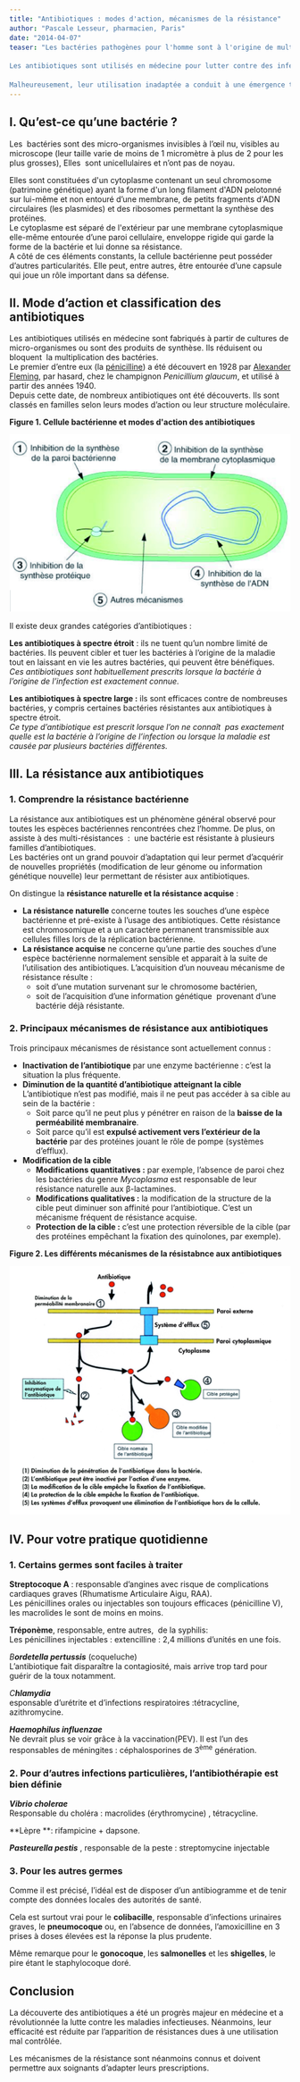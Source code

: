 ```yaml
---
title: "Antibiotiques : modes d'action, mécanismes de la résistance"
author: "Pascale Lesseur, pharmacien, Paris"
date: "2014-04-07"
teaser: "Les bactéries pathogènes pour l'homme sont à l'origine de multiples maladies infectieuses qui, en particulier dans les pays en voie de développement, font encore des ravages. En 1995, ces maladies ont été responsables d'un tiers (17 millions de personnes) des décès dans le monde.

Les antibiotiques sont utilisés en médecine pour lutter contre des infections bactériennes et doivent être choisis en fonction de leur efficacité sur la [bactérie](http://www.futura-sciences.com/magazines/sante/infos/dico/d/medecine-bacterie-101/) responsable de l’infection. Il en existe de très nombreux, répartis en différentes familles. **Ils sont très efficaces contre les infections bactériennes, mais n’ont aucun effet sur les infections virales**. Ces [molécules](http://www.futura-sciences.com/magazines/matiere/infos/dico/d/chimie-molecule-783/) ont la propriété de tuer les bactéries (antibiotiques bactéricides)  ou d’en limiter la multiplication (antibiotiques bactériostatiques).

Malheureusement, leur utilisation inadaptée a conduit à une émergence très inquiétante de bactéries de plus en plus résistantes, il est donc essentiel de prévenir cette résistance."
---
```


## I. Qu’est-ce qu’une bactérie ?

Les  bactéries sont des micro-organismes invisibles à l’œil nu, visibles au microscope (leur taille varie de moins de 1 micromètre à plus de 2 pour les plus grosses), Elles  sont unicellulaires et n’ont pas de noyau.

Elles sont constituées d'un cytoplasme contenant un seul chromosome (patrimoine génétique) ayant la forme d'un long filament d'ADN pelotonné sur lui-même et non entouré d’une membrane, de petits fragments d'ADN circulaires (les plasmides) et des ribosomes permettant la synthèse des protéines.  
Le cytoplasme est séparé de l'extérieur par une membrane cytoplasmique elle-même entourée d’une paroi cellulaire, enveloppe rigide qui garde la forme de la bactérie et lui donne sa résistance.  
A côté de ces éléments constants, la cellule bactérienne peut posséder d’autres particularités. Elle peut, entre autres, être entourée d’une capsule qui joue un rôle important dans sa défense.

## II. Mode d’action et classification des antibiotiques

Les antibiotiques utilisés en médecine sont fabriqués à partir de cultures de micro-organismes ou sont des produits de synthèse. Ils réduisent ou bloquent  la multiplication des bactéries.  
Le premier d’entre eux (la [pénicilline](http://www.futura-sciences.com/magazines/sante/infos/dico/d/medecine-penicilline-4304/)) a été découvert en 1928 par [Alexander Fleming](http://www.futura-sciences.com/magazines/sante/infos/personnalites/d/medecine-alexander-fleming-503/), par hasard, chez le champignon _Penicillium glaucum_, et utilisé à partir des années 1940.  
Depuis cette date, de nombreux antibiotiques ont été découverts. Ils sont classés en familles selon leurs modes d’action ou leur structure moléculaire.

**Figure 1. Cellule bactérienne et modes d'action des antibiotiques**

![](antibiotique-fig-1.jpg)


Il existe deux grandes catégories d’antibiotiques :

**Les antibiotiques à spectre étroit** : ils ne tuent qu’un nombre limité de bactéries. Ils peuvent cibler et tuer les bactéries à l’origine de la maladie tout en laissant en vie les autres bactéries, qui peuvent être bénéfiques.  
_Ces antibiotiques sont habituellement prescrits lorsque la bactérie à l’origine de l’infection est exactement connue._

**Les antibiotiques à spectre large :** ils sont efficaces contre de nombreuses bactéries, y compris certaines bactéries résistantes aux antibiotiques à spectre étroit.  
_Ce type d’antibiotique est prescrit lorsque l’on ne connaît  pas exactement quelle est la bactérie à l’origine de l’infection ou lorsque la maladie est causée par plusieurs bactéries différentes._

## III. La résistance aux antibiotiques

### 1. Comprendre la résistance bactérienne

La résistance aux antibiotiques est un phénomène général observé pour toutes les espèces bactériennes rencontrées chez l’homme. De plus, on assiste à des multi-résistances  :  une bactérie est résistante à plusieurs familles d’antibiotiques.  
Les bactéries ont un grand pouvoir d’adaptation qui leur permet d’acquérir de nouvelles propriétés (modification de leur génome ou information génétique nouvelle) leur permettant de résister aux antibiotiques.

On distingue la **résistance naturelle et la résistance acquise** : 

*   **La résistance naturelle** concerne toutes les souches d’une espèce bactérienne et pré-existe à l’usage des antibiotiques. Cette résistance est chromosomique et a un caractère permanent transmissible aux cellules filles lors de la réplication bactérienne.
*   **La résistance acquise** ne concerne qu’une partie des souches d’une espèce bactérienne normalement sensible et apparait à la suite de l’utilisation des antibiotiques. L’acquisition d’un nouveau mécanisme de résistance résulte :
    *   soit d’une mutation survenant sur le chromosome bactérien,
    *   soit de l’acquisition d’une information génétique  provenant d’une bactérie déjà résistante. 

### 2. Principaux mécanismes de résistance aux antibiotiques

Trois principaux mécanismes de résistance sont actuellement connus :

*   **Inactivation de l’antibiotique** par une enzyme bactérienne : c’est la situation la plus fréquente.
*   **Diminution de la quantité d’antibiotique atteignant la cible**  
    L’antibiotique n’est pas modifié, mais il ne peut pas accéder à sa cible au sein de la bactérie :
    *   Soit parce qu’il ne peut plus y pénétrer en raison de la **baisse de la perméabilité membranaire**.
    *   Soit parce qu’il est **expulsé activement vers l’extérieur de la bactérie** par des protéines jouant le rôle de pompe (systèmes d’efflux).
*   **Modification de la cible**
    *   **Modifications quantitatives :** par exemple, l’absence de paroi chez les bactéries du genre _Mycoplasma_ est responsable de leur résistance naturelle aux β-lactamines.
    *   **Modifications qualitatives :** la modification de la structure de la cible peut diminuer son affinité pour l’antibiotique. C’est un mécanisme fréquent de résistance acquise.
    *   **Protection de la cible :** c’est une protection réversible de la cible (par des protéines empêchant la fixation des quinolones, par exemple).

**Figure 2. Les différents mécanismes de la résistabnce aux antibiotiques**

![](antibiotiques.jpg)


## IV. Pour votre pratique quotidienne

### 1. Certains germes sont faciles à traiter

**Streptocoque A** : responsable d’angines avec risque de complications cardiaques graves (Rhumatisme Articulaire Aigu, RAA).  
Les pénicillines orales ou injectables son toujours efficaces (pénicilline V), les macrolides le sont de moins en moins.

**Tréponème**, responsable, entre autres,  de la syphilis:  
Les pénicillines injectables : extencilline : 2,4 millions d’unités en une fois.

_B**ordetella pertussis**_ (coqueluche)  
L’antibiotique fait disparaître la contagiosité, mais arrive trop tard pour guérir de la toux notamment.

_C**hlamydia**_   
esponsable d’urétrite et d’infections respiratoires :tétracycline, azithromycine.

**_Haemophilus influenzae_**   
Ne devrait plus se voir grâce à la vaccination(PEV). Il est l’un des responsables de méningites : céphalosporines de 3<sup>ème</sup> génération.

### 2. Pour d’autres infections particulières, l’antibiothérapie est bien définie

_**Vibrio cholerae**_  
Responsable du choléra : macrolides (érythromycine) , tétracycline.

**Lèpre **: rifampicine + dapsone.

**_Pasteurella pestis_** , responsable de la peste : streptomycine injectable

### 3. Pour les autres germes

Comme il est précisé, l’idéal est de disposer d’un antibiogramme et de tenir compte des données locales des autorités de santé.

Cela est surtout vrai pour le **colibacille**, responsable d’infections urinaires graves, le **pneumocoque** ou, en l’absence de données, l’amoxicilline en 3 prises à doses élevées est la réponse la plus prudente.

Même remarque pour le **gonocoque**, les **salmonelles** et les **shigelles**, le pire étant le staphylocoque doré.

## Conclusion

La découverte des antibiotiques a été un progrès majeur en médecine et a révolutionnée la lutte contre les maladies infectieuses. Néanmoins, leur efficacité est réduite par l’apparition de résistances dues à une utilisation mal contrôlée. 

Les mécanismes de la résistance sont néanmoins connus et doivent permettre aux soignants d’adapter leurs prescriptions.